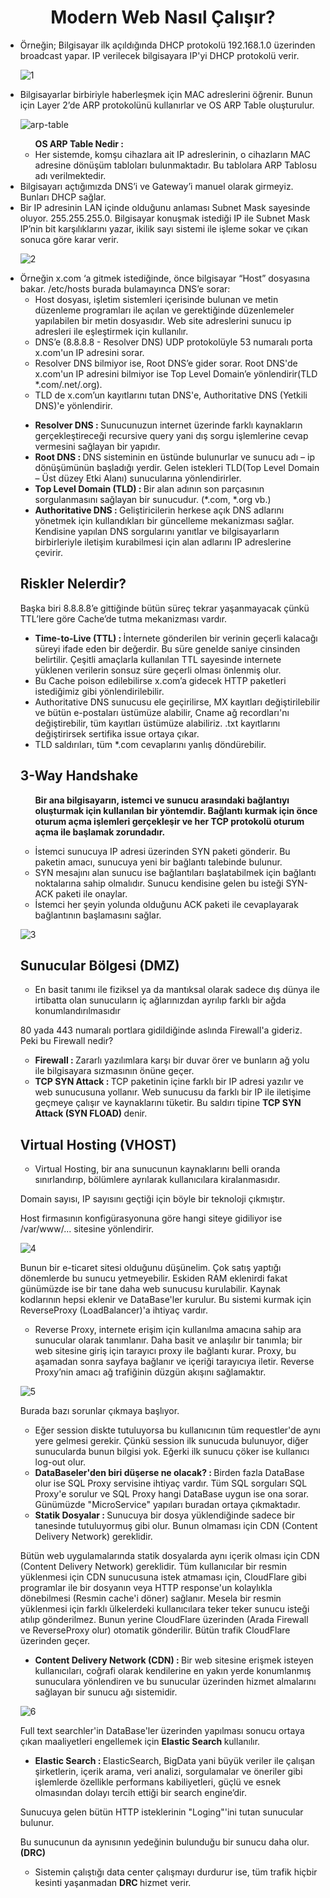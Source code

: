 <h1 align=center> Modern Web Nasıl Çalışır? </h1>

<ul>

  <li> Örneğin; Bilgisayar ilk açıldığında DHCP protokolü 192.168.1.0 üzerinden broadcast yapar. IP verilecek bilgisayara IP'yi DHCP protokolü verir. </li>

<p></p>


![1](https://github.com/oakkaya098/Cyber-Security/assets/152402130/6acdceae-c2c7-49f8-ad44-f241c6800b52)


  

  <li> Bilgisayarlar birbiriyle haberleşmek için MAC adreslerini öğrenir. Bunun için Layer 2’de ARP protokolünü kullanırlar ve OS ARP Table oluşturulur. <br>

![arp-table](https://github.com/oakkaya098/Cyber-Security/assets/152402130/3cde0407-8ecd-4922-841b-044ceea680dd)

  
  <ul> <b> OS ARP Table Nedir : </b>
      <li> Her sistemde, komşu cihazlara ait IP adreslerinin, o cihazların MAC adresine dönüşüm tabloları bulunmaktadır. Bu tablolara ARP Tablosu adı verilmektedir. </li>
  </ul>
  
  </li>

  <li> Bilgisayarı açtığımızda DNS’i ve Gateway’i manuel olarak girmeyiz. Bunları DHCP sağlar. </li>

  <li> Bir IP adresinin LAN içinde olduğunu anlaması Subnet Mask sayesinde oluyor. 255.255.255.0. Bilgisayar konuşmak istediği IP ile Subnet Mask IP’nin bit karşılıklarını yazar, ikilik sayı sistemi ile işleme sokar ve çıkan sonuca göre karar verir. </li>

<p></p>

![2](https://github.com/oakkaya098/Cyber-Security/assets/152402130/9b65baf3-bd72-4d0b-82a9-f989a56b7ce4)



  <p></p>

  <li> Örneğin x.com ‘a gitmek istediğinde, önce bilgisayar “Host” dosyasına bakar. /etc/hosts burada bulamayınca DNS’e sorar: <br>
    <ul> 
      <li> Host dosyası, işletim sistemleri içerisinde bulunan ve metin düzenleme programları ile açılan ve gerektiğinde düzenlemeler yapılabilen bir metin dosyasıdır. Web site adreslerini sunucu ip adresleri ile eşleştirmek için kullanılır. </li>
      <li> DNS’e (8.8.8.8 - Resolver DNS) UDP protokolüyle 53 numaralı porta x.com'un IP adresini sorar. </li>

  </li>

  <li> Resolver DNS bilmiyor ise, Root DNS’e gider sorar. Root DNS'de x.com'un IP adresini bilmiyor ise Top Level Domain’e yönlendirir(TLD *.com/.net/.org). </li>

  <li> TLD de x.com’un kayıtlarını tutan DNS'e, Authoritative DNS (Yetkili DNS)'e yönlendirir.
  <br>

  </li>

  
</ul>
<p></p>

<p></p>

<ul type=disc>

  <li> <b> Resolver DNS : </b> Sunucunuzun internet üzerinde farklı kaynakların gerçekleştireceği recursive query yani dış sorgu işlemlerine cevap vermesini sağlayan bir yapıdır. </li>

  <li> <b> Root DNS : </b> DNS sisteminin en üstünde bulunurlar ve sunucu adı – ip dönüşümünün başladığı yerdir. Gelen istekleri TLD(Top Level Domain – Üst düzey Etki Alanı) sunucularına yönlendirirler. </li> 

  <li> <b> Top Level Domain (TLD) : </b> Bir alan adının son parçasının sorgulanmasını sağlayan bir sunucudur. (*.com, *.org vb.) </li>

  <li> <b> Authoritative DNS : </b> Geliştiricilerin herkese açık DNS adlarını yönetmek için kullandıkları bir güncelleme mekanizması sağlar. Kendisine yapılan DNS sorgularını yanıtlar ve bilgisayarların birbirleriyle iletişim kurabilmesi için alan adlarını IP adreslerine çevirir. </li>
</ul>

<h2> Riskler Nelerdir? </h2>

Başka biri 8.8.8.8’e gittiğinde bütün süreç tekrar yaşanmayacak çünkü TTL’lere göre Cache’de tutma mekanizması vardır.

<p></p>

<ul type=disc>
  <li> <b> Time-to-Live (TTL) : </b> İnternete gönderilen bir verinin geçerli kalacağı süreyi ifade eden bir değerdir. Bu süre genelde saniye cinsinden belirtilir. Çeşitli amaçlarla kullanılan TTL sayesinde internete yüklenen verilerin sonsuz süre geçerli olması önlenmiş olur.  </li>
</ul>

<ul type=disc>

  <li> Bu Cache poison edilebilirse x.com’a gidecek HTTP paketleri istediğimiz gibi yönlendirilebilir. </li>

  <li> Authoritative DNS sunucusu ele geçirilirse, MX kayıtları değiştirilebilir ve bütün e-postaları üstümüze alabilir, Cname ağ recordları'nı değiştirebilir, tüm kayıtları üstümüze alabiliriz. .txt kayıtlarını değiştirirsek sertifika issue ortaya çıkar. </li>

  <li> TLD saldırıları, tüm *.com cevaplarını yanlış döndürebilir. </li>
  
</ul>

<h2> 3-Way Handshake </h2>

<ul> <b>Bir ana bilgisayarın, istemci ve sunucu arasındaki bağlantıyı oluşturmak için kullanılan bir yöntemdir. Bağlantı kurmak için önce oturum açma işlemleri gerçekleşir ve her TCP protokolü oturum açma ile başlamak zorundadır.</b>
<p></p>

  <li> İstemci sunucuya IP adresi üzerinden SYN paketi gönderir. Bu paketin amacı, sunucuya yeni bir bağlantı talebinde bulunur. </li>

  <li> SYN mesajını alan sunucu ise bağlantıları başlatabilmek için bağlantı noktalarına sahip olmalıdır. Sunucu kendisine gelen bu isteği SYN-ACK paketi ile onaylar. </li>

  <li> İstemci her şeyin yolunda olduğunu ACK paketi ile cevaplayarak bağlantının başlamasını sağlar. </li>
  
</ul>



<p></p>


![3](https://github.com/oakkaya098/Cyber-Security/assets/152402130/628ee487-8bc2-413b-a54f-8ee254983fad)


<p></p>



<h2> Sunucular Bölgesi (DMZ) </h2>

<ul> <li> En basit tanımı ile fiziksel ya da mantıksal olarak sadece dış dünya ile irtibatta olan sunucuların iç ağlarınızdan ayrılıp farklı bir ağda konumlandırılmasıdır </li> </ul>

80 yada 443 numaralı portlara gidildiğinde aslında Firewall'a gideriz. Peki bu Firewall nedir?

<ul>

  <li> <b> Firewall : </b> Zararlı yazılımlara karşı bir duvar örer ve bunların ağ yolu ile bilgisayara sızmasının önüne geçer. </li>

  <li> <b> TCP SYN Attack : </b> TCP paketinin içine farklı bir IP adresi yazılır ve web sunucusuna yollanır. Web sunucusu da farklı bir IP ile iletişime geçmeye çalışır ve kaynaklarını tüketir. Bu saldırı tipine <b> TCP SYN Attack (SYN FLOAD) </b> denir. </li>
  
</ul>

<h2> Virtual Hosting (VHOST) </h2>

<ul> <li> Virtual Hosting, bir ana sunucunun kaynaklarını belli oranda sınırlandırıp, bölümlere ayrılarak kullanıcılara kiralanmasıdır. </li> </ul>

Domain sayısı, IP sayısını geçtiği için böyle bir teknoloji çıkmıştır.

Host firmasının konfigürasyonuna göre hangi siteye gidiliyor ise /var/www/... sitesine yönlendirir.

<p></p>

![4](https://github.com/oakkaya098/Cyber-Security/assets/152402130/854cfefd-ec47-4e57-9403-ce6a97625827)


<p></p>

Bunun bir e-ticaret sitesi olduğunu düşünelim. Çok satış yaptığı dönemlerde bu sunucu yetmeyebilir. Eskiden RAM eklenirdi fakat günümüzde ise bir tane daha web sunucusu kurulabilir. Kaynak kodlarının hepsi eklenir ve DataBase'ler kurulur. Bu sistemi kurmak için ReverseProxy (LoadBalancer)'a ihtiyaç vardır.

<ul> <li> Reverse Proxy, internete erişim için kullanılma amacına sahip ara sunucular olarak tanımlanır. Daha basit ve anlaşılır bir tanımla; bir web sitesine giriş için tarayıcı proxy ile bağlantı kurar. Proxy, bu aşamadan sonra sayfaya bağlanır ve içeriği tarayıcıya iletir. Reverse Proxy’nin amacı ağ trafiğinin düzgün akışını sağlamaktır. </li> </ul>

<p></p>

![5](https://github.com/oakkaya098/Cyber-Security/assets/152402130/efee5b3f-dc4e-454a-9d1b-76827f39caf9)


Burada bazı sorunlar çıkmaya başlıyor.

<ul>

  <li> Eğer session diskte tutuluyorsa bu kullanıcının tüm requestler'de aynı yere gelmesi gerekir. Çünkü session ilk sunucuda bulunuyor, diğer sunucularda bunun bilgisi yok. Eğerki ilk sunucu çöker ise kullanıcı log-out olur. </li>

  <li> <b> DataBaseler'den biri düşerse ne olacak? : </b> Birden fazla DataBase olur ise SQL Proxy servisine ihtiyaç vardır. Tüm SQL sorguları SQL Proxy'e sorulur ve SQL Proxy hangi DataBase uygun ise ona sorar. Günümüzde "MicroService" yapıları buradan ortaya çıkmaktadır. </li>  

  <li> <b> Statik Dosyalar : </b> Sunucuya bir dosya yüklendiğinde sadece bir tanesinde tutuluyormuş gibi olur. Bunun olmaması için CDN (Content Delivery Network) gereklidir. </li>

</ul>

Bütün web uygulamalarında statik dosyalarda aynı içerik olması için CDN (Content Delivery Network) gereklidir. Tüm kullanıcılar bir resmin yüklenmesi için CDN sunucusuna istek atmaması için, CloudFlare gibi programlar ile bir dosyanın veya HTTP response'un kolaylıkla dönebilmesi (Resmin cache'i döner) sağlanır. Mesela bir resmin yüklenmesi için farklı ülkelerdeki kullanıcılara teker teker sunucu isteği atılıp gönderilmez. Bunun yerine CloudFlare üzerinden (Arada Firewall ve ReverseProxy olur) otomatik gönderilir. Bütün trafik CloudFlare üzerinden geçer.

<p></p>

<ul type=disc> <li> <b> Content Delivery Network (CDN) : </b> Bir web sitesine erişmek isteyen kullanıcıları, coğrafi olarak kendilerine en yakın yerde konumlanmış sunuculara yönlendiren ve bu sunucular üzerinden hizmet almalarını sağlayan bir sunucu ağı sistemidir. </li> </ul>
<p></p>

![6](https://github.com/oakkaya098/Cyber-Security/assets/152402130/ef208289-ba79-4603-a789-323bd892d76f)


<p></p>

Full text searchler'in DataBase'ler üzerinden yapılması sonucu ortaya çıkan maaliyetleri engellemek için <b> Elastic Search </b> kullanılır.

<ul type=disc>

  <li> <b> Elastic Search : </b> ElasticSearch, BigData yani büyük veriler ile çalışan şirketlerin, içerik arama, veri analizi, sorgulamalar ve öneriler gibi işlemlerde özellikle performans kabiliyetleri, güçlü ve esnek olmasından dolayı tercih ettiği bir search engine’dir. </li>
  
</ul>

Sunucuya gelen bütün HTTP isteklerinin "Loging"'ini tutan sunucular bulunur.

Bu sunucunun da aynısının yedeğinin bulunduğu bir sunucu daha olur. <b> (DRC) </b>

<ul>

  <li> Sistemin çalıştığı data center çalışmayı durdurur ise, tüm trafik hiçbir kesinti yaşanmadan <b> DRC </b> hizmet verir. </li>

</ul>
